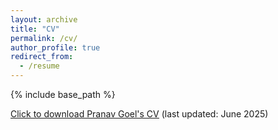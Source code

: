 ```yaml
---
layout: archive
title: "CV"
permalink: /cv/
author_profile: true
redirect_from:
  - /resume
---
```


{% include base_path %}

<ins>[Click to download Pranav Goel's CV](https://pranav-goel.github.io/files/CV_2025_06_10.pdf)</ins> (last updated: June 2025)
